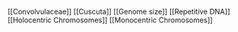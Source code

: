 [[Convolvulaceae]]
[[Cuscuta]]
[[Genome size]]
[[Repetitive DNA]]
[[Holocentric Chromosomes]]
[[Monocentric Chromosomes]]
